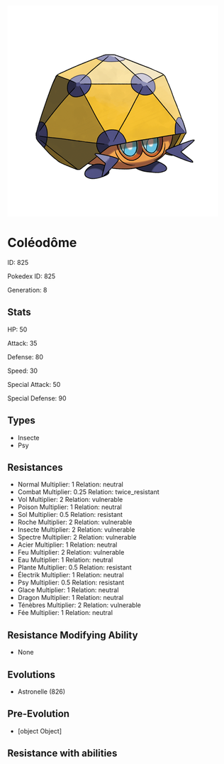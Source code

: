 ![](https://raw.githubusercontent.com/PokeAPI/sprites/master/sprites/pokemon/other/official-artwork/825.png)

# Coléodôme
ID: 825

Pokedex ID: 825

Generation: 8

## Stats

HP: 50

Attack: 35

Defense: 80

Speed: 30

Special Attack: 50

Special Defense: 90

## Types

- Insecte
- Psy
## Resistances

- Normal Multiplier: 1 Relation: neutral
- Combat Multiplier: 0.25 Relation: twice_resistant
- Vol Multiplier: 2 Relation: vulnerable
- Poison Multiplier: 1 Relation: neutral
- Sol Multiplier: 0.5 Relation: resistant
- Roche Multiplier: 2 Relation: vulnerable
- Insecte Multiplier: 2 Relation: vulnerable
- Spectre Multiplier: 2 Relation: vulnerable
- Acier Multiplier: 1 Relation: neutral
- Feu Multiplier: 2 Relation: vulnerable
- Eau Multiplier: 1 Relation: neutral
- Plante Multiplier: 0.5 Relation: resistant
- Électrik Multiplier: 1 Relation: neutral
- Psy Multiplier: 0.5 Relation: resistant
- Glace Multiplier: 1 Relation: neutral
- Dragon Multiplier: 1 Relation: neutral
- Ténèbres Multiplier: 2 Relation: vulnerable
- Fée Multiplier: 1 Relation: neutral
## Resistance Modifying Ability

- None

## Evolutions

- Astronelle (826)
## Pre-Evolution

- [object Object]

## Resistance with abilities
